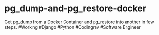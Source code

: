 # pg_dump-and-pg_restore-docker
Get pg_dump from a Docker Container and pg_restore into another in few steps. #Working #Django #Python #Codingrev #Software Engineer
